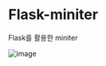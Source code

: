# Flask-miniter
Flask를 활용한 miniter
   
![image](https://user-images.githubusercontent.com/62587484/234179395-d7435299-c629-4169-b512-3b3c299b9cf0.png)
